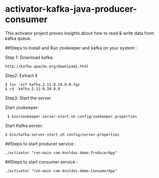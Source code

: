 # activator-kafka-java-producer-consumer

This activator project proves insights about how to read &amp; write data from kafka queue.

##Steps to Install and Run zookeeper and kafka on your system : 

Step 1: Download kafka

    http://kafka.apache.org/downloads.html

Step2: Extract it

    $ tar -xzf kafka_2.11-0.10.0.0.tgz
    $ cd  kafka_2.11-0.10.0.0

Step3: Start the server

Start  zookeeper:

     $ bin/zookeeper-server-start.sh config/zookeeper.properties

Start  Kafka server:

    $ bin/kafka-server-start.sh config/server.properties


##Steps to start producer service :

    ./activator "run-main com.knoldus.demo.ProducerApp"
  
##Steps to start consumer service :

    ./activator "run-main com.knoldus.demo.ConsumerApp"
  

